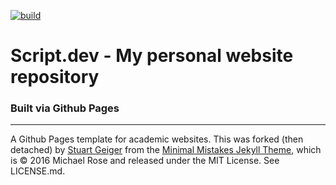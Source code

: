 [![build](https://github.com/JacobCoffee/scriptr.github.io/actions/workflows/pages/pages-build-deployment/badge.svg?branch=master)](https://github.com/JacobCoffee/scriptr.github.io/actions/workflows/pages/pages-build-deployment)

# Script.dev - My personal website repository

### Built via Github Pages
---
A Github Pages template for academic websites. This was forked (then detached) by [Stuart Geiger](https://github.com/staeiou) from the [Minimal Mistakes Jekyll Theme](https://mmistakes.github.io/minimal-mistakes/), which is © 2016 Michael Rose and released under the MIT License. See LICENSE.md.
